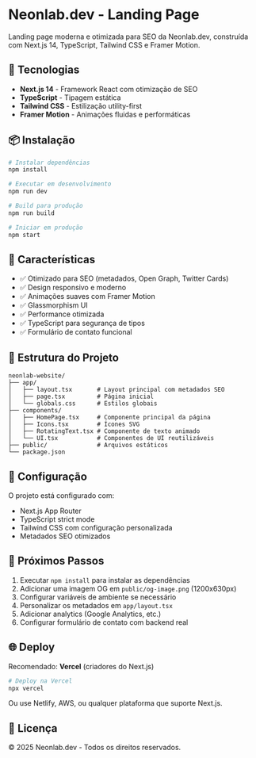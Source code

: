 # Neonlab.dev - Landing Page

Landing page moderna e otimizada para SEO da Neonlab.dev, construída com Next.js 14, TypeScript, Tailwind CSS e Framer Motion.

## 🚀 Tecnologias

- **Next.js 14** - Framework React com otimização de SEO
- **TypeScript** - Tipagem estática
- **Tailwind CSS** - Estilização utility-first
- **Framer Motion** - Animações fluidas e performáticas

## 📦 Instalação

```bash
# Instalar dependências
npm install

# Executar em desenvolvimento
npm run dev

# Build para produção
npm run build

# Iniciar em produção
npm start
```

## 🎨 Características

- ✅ Otimizado para SEO (metadados, Open Graph, Twitter Cards)
- ✅ Design responsivo e moderno
- ✅ Animações suaves com Framer Motion
- ✅ Glassmorphism UI
- ✅ Performance otimizada
- ✅ TypeScript para segurança de tipos
- ✅ Formulário de contato funcional

## 📁 Estrutura do Projeto

```
neonlab-website/
├── app/
│   ├── layout.tsx       # Layout principal com metadados SEO
│   ├── page.tsx         # Página inicial
│   └── globals.css      # Estilos globais
├── components/
│   ├── HomePage.tsx     # Componente principal da página
│   ├── Icons.tsx        # Ícones SVG
│   ├── RotatingText.tsx # Componente de texto animado
│   └── UI.tsx           # Componentes de UI reutilizáveis
├── public/              # Arquivos estáticos
└── package.json
```

## 🔧 Configuração

O projeto está configurado com:
- Next.js App Router
- TypeScript strict mode
- Tailwind CSS com configuração personalizada
- Metadados SEO otimizados

## 📝 Próximos Passos

1. Executar `npm install` para instalar as dependências
2. Adicionar uma imagem OG em `public/og-image.png` (1200x630px)
3. Configurar variáveis de ambiente se necessário
4. Personalizar os metadados em `app/layout.tsx`
5. Adicionar analytics (Google Analytics, etc.)
6. Configurar formulário de contato com backend real

## 🌐 Deploy

Recomendado: **Vercel** (criadores do Next.js)

```bash
# Deploy na Vercel
npx vercel
```

Ou use Netlify, AWS, ou qualquer plataforma que suporte Next.js.

## 📄 Licença

© 2025 Neonlab.dev - Todos os direitos reservados.
